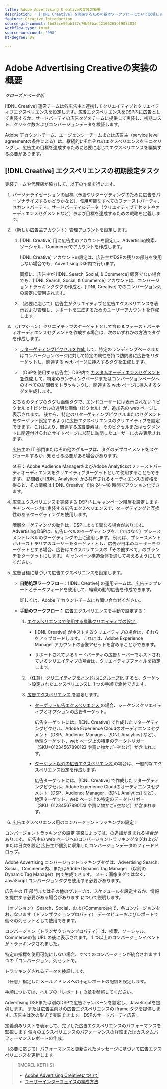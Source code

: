 ```yaml
---
title: Adobe Advertising Creativeの実装の概要
description: ' [!DNL Creative] を実装するための基本ワークフローについて説明します。'
feature: Creative Introduction
source-git-commit: fbd85ce99ab177c70b95bae42166265ef9053034
workflow-type: tm+mt
source-wordcount: '998'
ht-degree: 0%

---
```


# Adobe Advertising Creativeの実装の概要

*クローズドベータ版*

<!-- CLARIFY HOW "ad" and "creative" are delineated, if they are. If they're not, why do we have different terms scattered around? -->

[!DNL Creative] 運営チームは各広告主と連携してクリエイティブとクリエイティブエクスペリエンスを設定します。広告エクスペリエンスをDSP内に広告として実装するか、サードパーティの広告タグをチームに提供して実装し、初期コスト、クリック数およびコンバージョンデータを検証します。

Adobe アカウントチーム、エージェンシーチームまたは広告主（service level agreementの条件による）は、継続的にそれぞれのエクスペリエンスをモニタリングし、広告主の目標を達成するために必要に応じてエクスペリエンスを編集する必要があります。

## [!DNL Creative] エクスペリエンスの初期設定タスク

実装チームや代理店が協力して、以下の作業を行います。

1. パーソナライゼーションの目標（予測やリターゲティングのために広告をパーソナライズするかどうかなど）、使用可能なすべてのファーストパーティ、セカンドパーティ、サードパーティのデータ（クリエイティブアセットやオーディエンスセグメントなど）および目標を達成するための戦略を定義します。<!-- and CRM data? used how/where? -->

1. （新しい広告主アカウント）管理アカウントを設定します。

   1. [!DNL Creative] 用に広告主のアカウントを設定し、Advertising検索、ソーシャル、Commerceでアカウントを作成します。

      [!DNL Creative] アカウントの設定は、広告主がDSPの残りの部分を使用しない場合でも、Advertising DSP内で行います。

      同様に、広告主が [!DNL Search, Social, & Commerce] 顧客でない場合でも、[!DNL Search, Social, & Commerce] アカウントは、コンバージョントラッキングタグの作成と、[!DNL Creative] でのコンバージョン列の設定に使用されます。

   1. （必要に応じて）広告主がクリエイティブと広告エクスペリエンスを表示および管理し、レポートを生成するためのユーザーアカウントを作成します。

1. （オプション）クリエイティブのターゲットとして含めるファーストパーティオーディエンスセグメントを作成する場合は、次のいずれかの方法でタグを作成します。

   * [ リターゲティングピクセルを作成 ](/help/creative/pixels/retargeting-pixel-manage.md) して、特定のランディングページまたはコンバージョンページに対して特定の属性を持つ訪問者に広告をリターゲットし、関連する web ページに挿入するタグを生成します。

   * （DSPを使用する広告主）DSP内で [ カスタムオーディエンスセグメントを作成 ](/help/dsp/audiences/custom-segment-create.md) して、特定のランディングページまたはコンバージョンページへのすべての訪問者をトラッキングし、関連する web ページに挿入するタグを生成します。

   どちらのタイプのタグも画像タグで、エンドユーザーには表示されない 1 ピクセル x 1 ピクセルの透明な画像（ピクセル）が、追加先の web ページに表示されます。 後から、特定のリターゲティングピクセルまたはセグメントをターゲット設定するように広告エクスペリエンスのクリエイティブを設定できます。これにより、関連する広告要素は、そのピクセルまたはセグメントに関連付けられたサイトページに以前に訪問したユーザーにのみ表示されます。

   広告主の IT 部門またはその他のグループは、タグのデプロイメントをスケジュールするか、知らせる必要がある場合があります。

   **メモ：** Adobe Audience ManagerおよびAdobe Analyticsのファーストパーティオーディエンスをクリエイティブターゲットとして使用することもできます。 訪問者が [!DNL Analytics] から共有されるオーディエンスの資格を得ると、その情報は [!DNL Creative] で約 24～48 時間でアクション化できます。<!--Are times still true? -->

1. 広告エクスペリエンスを実装する DSP 内にキャンペーン階層を設定します。 キャンペーン内に実装する広告エクスペリエンスで、ターゲティングと互換性のあるターゲティングを使用します。

   階層ターゲティングの動作は、DSPによって異なる場合があります。 Advertising DSPは、広告レベルのターゲティングを、（ではなく）プレースメントレベルのターゲティングの上に適用します。 例えば、プレースメントがオーストラリアのユーザーをターゲットとし、広告が日本のユーザーをターゲットとする場合、広告はエクスペリエンスの「その他すべて」のブランチをターゲットにします。 キャンペーン構造全体を通して考えるようにしてください。

1. 広告目標に基づいて広告エクスペリエンスを設定します。

   * **自動処理ワークフロー：**[!DNL Creative] の運用チームは、広告テンプレートとデータフィードを使用して、組織の動的広告を作成できます。

     詳しくは、Adobe アカウントチームにお問い合わせください。

     <!-- LATER, in a later phase: (Advertisers with Adobe Experience Manager; optional) Configure access to image assets in the Experience Manager account. --><!-- I think this will be automatic based on their IMS organization. But I'm not sure if they need to be logged in via SSO using their Adobe login or if it will also work using their legacy DSP login. -->

   * **手動のワークフロー：** 広告エクスペリエンスを手動で設定する：

      1. [ エクスペリエンスで使用する標準クリエイティブの設定 ](/help/creative/creative-libraries/creative-add-standard.md):

         * [!DNL Creative] がホストするクリエイティブの場合は、それらをアップロードします。 これには、Adobe Experience Manager アカウントの画像アセットを含めることができます。

         * サポートされているサードパーティの広告サーバーでホストされているクリエイティブの場合は、クリエイティブファイルを指定します。

      1. （任意） [ クリエイティブをバンドルにグループ化 ](/help/creative/creative-libraries/bundle-manage.md) すると、ターゲット設定されたエクスペリエンスに 1 つの手順で添付できます。

      1. [ 広告エクスペリエンス ](/help/creative/experiences/experience-about.md) を設定します。

         * [ ターゲット広告エクスペリエンス ](/help/creative/experiences/experience-create-targeting.md) の場合、シーケンスクリエイティブとオプションの広告ターゲット。

           広告ターゲットには、[!DNL Creative] で作成したリターゲティングピクセル、Adobe Experience Cloudのオーディエンスセグメント（DSP、Audience Manager、[!DNL Analytics] など）、地理ターゲット、web ページ上の特定のデータトリガー（SKU=01234567890123 や買い物かご=空など）が含まれます。

         * [ ターゲット以外の広告エクスペリエンス ](/help/creative/experiences/experience-create-no-targeting.md) の場合は、一般的なエクスペリエンス設定を作成します。

           広告ターゲットには、[!DNL Creative] で作成したリターゲティングピクセル、Adobe Experience Cloudのオーディエンスセグメント（DSP、Audience Manager、[!DNL Analytics] など）、地理ターゲット、web ページ上の特定のデータトリガー（SKU=01234567890123 や買い物かご=空など）が含まれます。













1. 広告エクスペリエンス用のコンバージョントラッキングの設定：


コンバージョントラッキングの設定 実装によっては、の追加が含まれる場合があります。
広告主の web ページへのコンバージョントラッキングタグおよび/または日次を設定
広告主が個別に収集したコンバージョンデータのフィードドロップ。


Adobe Advertising コンバージョントラッキングタグは、Advertising Search、Social、Commerce内、またはAdobe Dynamic Tag Manager （以前の Dynamic Tag Manager）内で生成できます。
メモ：画像タグではなく、JavaScript コンバージョンタグを使用する必要があります。


広告主の IT 部門またはその他のグループは、スケジュールを設定するか、情報を提供する必要がある場合があります
について説明します。


（オプション） Search、Social、およびCommerce内で、各コンバージョンをおこないます（トランザクションプロパティ）
データビューおよびレポートで個々の列セットとして使用できます。


コンバージョン（トランザクションプロパティ）は、検索、ソーシャル、Commerceの各 URL の後に表示されます。
1 つ以上のコンバージョンイベントがトラッキングされました。


特定の指標を使用可能にしない場合、すべてのコンバージョンが統合されます
1 つの「コンバージョン」列セットで。


トラッキングされるデータを検証します。


（任意）指定したメールアドレスへの予定レポートの配信を設定します。


手順については、ヘルプの「レポート」の章を参照してください。


Advertising DSPまたは別のDSPで広告キャンペーンを設定し、JavaScriptを提供します。
または広告主向けの広告エクスペリエンスの iframe タグを提供します。広告主は次の形式で実装できます。
DSPのサードパーティ広告。


定義済みリストを表示して、完了した広告エクスペリエンスのパフォーマンスを監視します
個々のエクスペリエンスのパフォーマンスの詳細またはカスタムパフォーマンスレポートの作成。


（必要に応じて）パフォーマンスと更新されたメッセージに基づいて広告エクスペリエンスを更新します。






>[!MORELIKETHIS]
>
>* [Adobe Advertising Creativeについて ](/help/creative/introduction/creative-about.md)
>* [ ユーザーインターフェイスの編成方法 ](/help/creative/introduction/ui.md)
